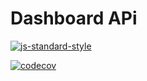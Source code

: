 # Dashboard APi

[![js-standard-style](https://img.shields.io/badge/code%20style-standard-brightgreen.svg)](http://standardjs.com)

[![codecov](https://codecov.io/gh/docentedev/C01-monorepo-app/branch/main/graph/badge.svg?token=OZ8ZBBFOKL)](https://codecov.io/gh/docentedev/C01-monorepo-app)
